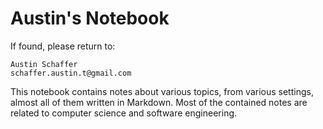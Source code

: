 # Austin's Notebook

If found, please return to:

    Austin Schaffer
    schaffer.austin.t@gmail.com

This notebook contains notes about various topics, from various settings, almost all of them written in Markdown. Most of the contained notes are related to computer science and software engineering.
